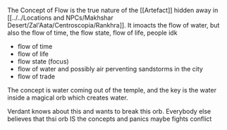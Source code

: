 The Concept of Flow is the true nature of the [[Artefact]] hidden away in [[../../Locations and NPCs/Makhshar Desert/Zal'Aata/Centroscopia/Rankhra]]. It imoacts the flow of water, but also the flow of time, the flow state, flow of life, people idk

- flow of time
- flow of life
- flow state (focus)
- flow of water and possibly air perventing sandstorms in the city
- flow of trade


The concept is water coming out of the temple, and the key is the water inside a magical orb which creates water.

Verdant knows about this and wants to break this orb. Everybody else believes that thsi orb IS the concepts and panics maybe fights conflict
